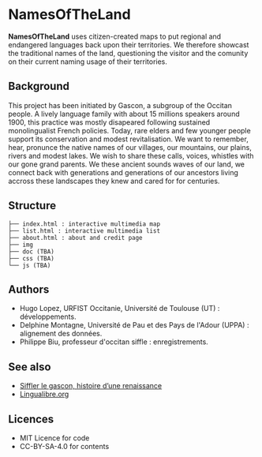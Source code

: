 # NamesOfTheLand

**NamesOfTheLand** uses citizen-created maps to put regional and endangered languages back upon their territories. We therefore showcast the traditional names of the land, questioning the visitor and the comunity on their current naming usage of their territories. 

## Background
This project has been initiated by Gascon, a subgroup of the Occitan people. A lively language family with about 15 millions speakers around 1900, this practice was mostly disapeared following sustained monolingualist French policies. Today, rare elders and few younger people support its conservation and modest revitalisation. We want to remember, hear, pronunce the native names of our villages, our mountains, our plains, rivers and modest lakes. We wish to share these calls, voices, whistles with our gone grand parents. We these ancient sounds waves of our land, we connect back with generations and generations of our ancestors living accross these landscapes they knew and cared for for centuries.

## Structure 
```
├── index.html : interactive multimedia map
├── list.html : interactive multimedia list
├── about.html : about and credit page
├── img
├── doc (TBA) 
├── css (TBA)
└── js (TBA)
```

## Authors
- Hugo Lopez, URFIST Occitanie, Université de Toulouse (UT) : développements.
- Delphine Montagne, Université de Pau et des Pays de l'Adour (UPPA) : alignement des données.
- Philippe Biu, professeur d'occitan siffle : enregistrements.

## See also
- [Siffler le gascon, histoire d’une renaissance](https://www.anglet.fr/sorties/agendas/detail-dun-agenda/actualites/siffler-le-gascon-histoire-dune-renaissance/)
- [Lingualibre.org](https://lingualibre.org)

## Licences
- MIT Licence for code
- CC-BY-SA-4.0 for contents
